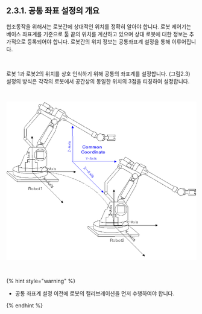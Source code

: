 ﻿## 2.3.1. 공통 좌표 설정의 개요




협조동작을 위해서는 로봇간에 상대적인 위치를 정확히 알아야 합니다. 로봇 제어기는 베이스 좌표계를 기준으로 툴 끝의 위치를 계산하고 있으며 상대 로봇에 대한 정보는 추가적으로 등록되어야 합니다. 로봇간의 위치 정보는 공통좌표계 설정을 통해 이루어집니다.  
 
<br>

로봇 1과 로봇2의 위치를 상호 인식하기 위해 공통의 좌표계를 설정합니다. (그림2.3) 설정의 방식은 각각의 로봇에서 공간상의 동일한 위치의 3점을 티칭하여 설정합니다.  

<Br>

![[그림 2-4] 협조 로봇간 공통 좌표계 설정](../../_assets/2-4.png)

<Br>

{% hint style="warning" %}
-	공통 좌표계 설정 이전에 로봇의 캘리브레이션을 먼저 수행하여야 합니다.  

{% endhint %}
